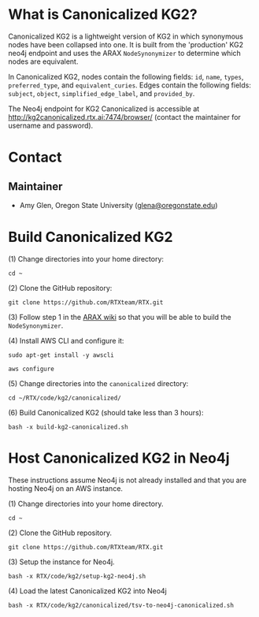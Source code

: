 # What is Canonicalized KG2?

Canonicalized KG2 is a lightweight version of KG2 in which synonymous nodes have been collapsed into one. It is built from the 'production' KG2 neo4j endpoint and uses the ARAX `NodeSynonymizer` to determine which nodes are equivalent. 

In Canonicalized KG2, nodes contain the following fields: `id`, `name`, `types`, `preferred_type`, and `equivalent_curies`. Edges contain the following fields: `subject`, `object`, `simplified_edge_label`, and `provided_by`.

The Neo4j endpoint for KG2 Canonicalized is accessible at http://kg2canonicalized.rtx.ai:7474/browser/ (contact the maintainer for username and password).

# Contact
## Maintainer
- Amy Glen, Oregon State University (glena@oregonstate.edu)

# Build Canonicalized KG2

(1) Change directories into your home directory:

`cd ~`

(2) Clone the GitHub repository:

`git clone https://github.com/RTXteam/RTX.git`

(3) Follow step 1 in the [ARAX wiki](https://github.com/RTXteam/RTX/wiki/Dev-info) so that you will be able to build the `NodeSynonymizer`.

(4) Install AWS CLI and configure it:

`sudo apt-get install -y awscli`

`aws configure`

(5) Change directories into the `canonicalized` directory:

`cd ~/RTX/code/kg2/canonicalized/`

(6) Build Canonicalized KG2 (should take less than 3 hours):

`bash -x build-kg2-canonicalized.sh`

# Host Canonicalized KG2 in Neo4j

These instructions assume Neo4j is not already installed and that you are hosting Neo4j on an AWS instance.

(1) Change directories into your home directory.

`cd ~`

(2) Clone the GitHub repository.

`git clone https://github.com/RTXteam/RTX.git`

(3) Setup the instance for Neo4j.

`bash -x RTX/code/kg2/setup-kg2-neo4j.sh`

(4) Load the latest Canonicalized KG2 into Neo4j

`bash -x RTX/code/kg2/canonicalized/tsv-to-neo4j-canonicalized.sh`